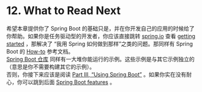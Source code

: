 # 12. What to Read Next

希望本章提供你了 Spring Boot 的基础只是，并在你开发自己的应用的时候给了你帮助。如果你是任务驱动型的开发者，你应该直接跳转 [spring.io](https://spring.io/) 查看 [getting started](https://spring.io/guides/) ，那解决了 “我用 Spring 如何做到那样”之类的问题。那同样有 Spring Boot 的 [How-to](https://docs.spring.io/spring-boot/docs/2.0.2.RELEASE/reference/htmlsingle/#howto) 参考文档。  
[Spring Boot 仓库](https://github.com/spring-projects/spring-boot) 同样有一大堆你能运行的示例。这些示例是与其它示例独立的（意思是你不需要构建其它的示例）。  
否则，你接下来应该是阅读 [Part III, “Using Spring Boot”](https://github.com/MyHerux/spring-boot-reference-guide-zh/blob/master/III.Using-Spring-Boot) 。如果你实在没有耐心，你可以跳到后面 [Spring Boot features](https://github.com/MyHerux/spring-boot-reference-guide-zh/blob/master/IV.Spring-Boot-features/) 。